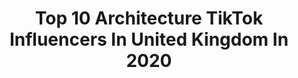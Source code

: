---
title: Top 10 Architecture TikTok Influencers In United Kingdom In 2020
description: >-
  Find top architecture TikTok influencers in United Kingdom in 2020. Most popular hashtags: #architecture #sunset #london #cooking.
platform: TikTok
profiles:
  - username: "rionwillard"
    fullname: >-
      Rion Willard
    location: "United Kingdom"
    followers: 4143
    engagement: 592
    commentsToLikes: 0.096242
    id: ck81rzng6oxh30j78vkmasiux
    verified: false
    hashtags: "#designprocess, #nature, #architecturenyc, #moderndesign"
  - username: "londonviewpoints"
    fullname: >-
      londonviewpoints
    location: "United Kingdom"
    followers: 19957
    engagement: 689
    commentsToLikes: 0.018563
    id: ck8f7f6f82xm80j78ybsz57eg
    verified: false
    hashtags: "#foryoupagethis, #gamingloop, #micdrop, #space"
  - username: "alannahff"
    fullname: >-
      Alannah
    location: "United Kingdom"
    followers: 40590
    engagement: 1810
    commentsToLikes: 0.007050
    id: ck9uxlrfy0lvt0j7820laasu1
    verified: false
    hashtags: "#asahi, #laughchallenge, #foryou, #chopchopslide"
  - username: "martynwhitelondon"
    fullname: >-
      Martyn White
    location: "United Kingdom"
    followers: 25156
    engagement: 537
    commentsToLikes: 0.027203
    id: ck80oc1p7gp820j78aoj97k5k
    verified: false
    hashtags: "#pond, #beauty, #masterpiece, #timothyoulton"
  - username: "minty_sainsbury"
    fullname: >-
      Minty Sainsbury
    location: "United Kingdom"
    followers: 2548
    engagement: 1615
    commentsToLikes: 0.031268
    id: ck8orfaocc25y0j78ljldwpto
    verified: false
    hashtags: "#venice, #alps, #pen, #foryoupage"
  - username: "dear_frances"
    fullname: >-
      Dear Frances
    location: "United Kingdom"
    followers: 11400
    engagement: 1260
    commentsToLikes: 0.122976
    id: ck9n71jv97kyy0j78aotu4868
    verified: true
    hashtags: "#italy, #shoechallenge, #phtography, #droneshot"
  - username: "alientango"
    fullname: >-
      Alien Tango
    location: "United Kingdom"
    followers: 52180
    engagement: 1570
    commentsToLikes: 0.013430
    id: ck94gp9y2gmyr0j78jx49kgih
    verified: false
    hashtags: "#vegan, #mandms, #instagram, #endoftheworld"
  - username: "abdu_nour_travels"
    fullname: >-
      Abdu_nour_travels
    location: "United Kingdom"
    followers: 11568
    engagement: 1169
    commentsToLikes: 0.024063
    id: ck8adabsc4mrg0j78k79yqlkw
    verified: false
    hashtags: "#foodie, #hike, #mosque, #asmr"
  - username: "yasminabraham"
    fullname: >-
      Yasmin Abraham
    location: "United Kingdom"
    followers: 3172
    engagement: 949
    commentsToLikes: 0.024944
    id: ck9r4q667w9mk0j78eed2kq8t
    verified: false
    hashtags: "#cooking, #food, #accident, #chicago"
  - username: "eash.suga"
    fullname: >-
      eash
    location: "United Kingdom"
    followers: 29158
    engagement: 1773
    commentsToLikes: 0.009813
    id: ck8z658tbkodp0j78757kjfmp
    verified: false
    hashtags: "#jimin, #pink, #drawing, #satisfying"
---